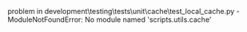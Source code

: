 problem in development\testing\tests\unit\cache\test_local_cache.py - ModuleNotFoundError: No module named 'scripts.utils.cache'
